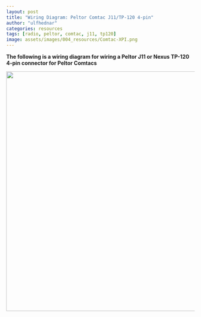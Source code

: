 ```yaml
---
layout: post
title: "Wiring Diagram: Peltor Comtac J11/TP-120 4-pin"
author: "ulfhednar"
categories: resources
tags: [radio, peltor, comtac, j11, tp120]
image: assets/images/004_resources/Comtac-XPI.png
---
```



**The following is a wiring diagram for wiring a Peltor J11 or Nexus TP-120 4-pin connector for Peltor Comtacs**


<div class="image-thumbnail">
	<a href="{{site.baseurl}}/assets/images/004_resources/Peltor-J11-4pin.png">
		<img src="{{site.baseurl}}/assets/images/004_resources/Peltor-J11-4pin.png" width="640"/>
	</a>
</div>